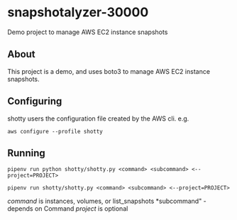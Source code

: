 # snapshotalyzer-30000
Demo project to manage AWS EC2 instance snapshots

## About

This project is a demo, and uses boto3 to manage AWS EC2 instance snapshots.

## Configuring

shotty users the configuration file created by the AWS cli. e.g.

`aws configure --profile shotty`

## Running

`pipenv run python shotty/shotty.py <command> <subcommand> <--project=PROJECT>`

`pipenv run shotty/shotty.py <command> <subcommand> <--project=PROJECT>`

*command* is instances, volumes, or list_snapshots
*subcommand" - depends on Command
*project* is optional
